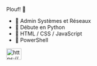 Plouf! :octopus:


- :mushroom: Admin Systèmes et Réseaux
- :cactus: Débute en Python
- :tada: HTML / CSS / JavaScript
- :shell: PowerShell



<a href="https://www.linkedin.com/in/manon-hamel-754894249/" target="blank"><img align="center" src="https://raw.githubusercontent.com/rahuldkjain/github-profile-readme-generator/master/src/images/icons/Social/linked-in-alt.svg" alt="https://www.linkedin.com/in/manon-hamel-754894249/" height="30" width="40" /></a>
